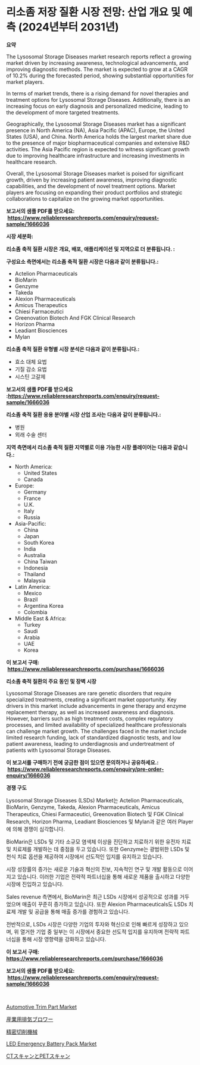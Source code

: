 <p><h1>리소좀 저장 질환 시장 전망: 산업 개요 및 예측 (2024년부터 2031년)</h1></p><p><strong>요약</strong></p>
<p><p>The Lysosomal Storage Diseases market research reports reflect a growing market driven by increasing awareness, technological advancements, and improving diagnostic methods. The market is expected to grow at a CAGR of 10.2% during the forecasted period, showing substantial opportunities for market players.</p><p>In terms of market trends, there is a rising demand for novel therapies and treatment options for Lysosomal Storage Diseases. Additionally, there is an increasing focus on early diagnosis and personalized medicine, leading to the development of more targeted treatments.</p><p>Geographically, the Lysosomal Storage Diseases market has a significant presence in North America (NA), Asia Pacific (APAC), Europe, the United States (USA), and China. North America holds the largest market share due to the presence of major biopharmaceutical companies and extensive R&D activities. The Asia Pacific region is expected to witness significant growth due to improving healthcare infrastructure and increasing investments in healthcare research.</p><p>Overall, the Lysosomal Storage Diseases market is poised for significant growth, driven by increasing patient awareness, improving diagnostic capabilities, and the development of novel treatment options. Market players are focusing on expanding their product portfolios and strategic collaborations to capitalize on the growing market opportunities.</p></p>
<p><strong>보고서의 샘플 PDF를 받으세요: &nbsp;<a href="https://www.reliableresearchreports.com/enquiry/request-sample/1666036">https://www.reliableresearchreports.com/enquiry/request-sample/1666036</a></strong></p>
<p><strong>시장 세분화:</strong></p>
<p><strong> 리소좀 축적 질환 시장은 개요, 배포, 애플리케이션 및 지역으로 더 분류됩니다. :</strong></p>
<p><strong>구성요소 측면에서는 리소좀 축적 질환 시장은 다음과 같이 분류됩니다.:</strong></p>
<p><ul><li>Actelion Pharmaceuticals</li><li>BioMarin</li><li>Genzyme</li><li>Takeda</li><li>Alexion Pharmaceuticals</li><li>Amicus Therapeutics</li><li>Chiesi Farmaceutici</li><li>Greenovation Biotech And FGK Clinical Research</li><li>Horizon Pharma</li><li>Leadiant Biosciences</li><li>Mylan</li></ul></p>
<p><strong> 리소좀 축적 질환 유형별 시장 분석은 다음과 같이 분류됩니다.:</strong></p>
<p><ul><li>효소 대체 요법</li><li>기질 감소 요법</li><li>시스틴 고갈제</li></ul></p>
<p><strong>보고서의 샘플 PDF를 받으세요 :<a href="https://www.reliableresearchreports.com/enquiry/request-sample/1666036">https://www.reliableresearchreports.com/enquiry/request-sample/1666036</a></strong></p>
<p><strong> 리소좀 축적 질환 응용 분야별 시장 산업 조사는 다음과 같이 분류됩니다.:</strong></p>
<p><ul><li>병원</li><li>외래 수술 센터</li></ul></p>
<p><strong>지역 측면에서 리소좀 축적 질환 지역별로 이용 가능한 시장 플레이어는 다음과 같습니다.:</strong></p>
<p><ul>
    <li>
        North America:
        <ul>
            <li>United States</li>
            <li>Canada</li>
        </ul>
    </li>
    <li>
        Europe:
        <ul>
            <li>Germany</li>
            <li>France</li>
            <li>U.K.</li>
            <li>Italy</li>
            <li>Russia</li>
        </ul>
    </li>
    <li>
        Asia-Pacific:
        <ul>
            <li>China</li>
            <li>Japan</li>
            <li>South Korea</li>
            <li>India</li>
            <li>Australia</li>
            <li>China Taiwan</li>
            <li>Indonesia</li>
            <li>Thailand</li>
            <li>Malaysia</li>
        </ul>
    </li>
    <li>
        Latin America:
        <ul>
            <li>Mexico</li>
            <li>Brazil</li>
            <li>Argentina Korea</li>
            <li>Colombia</li>
        </ul>
    </li>
    <li>
        Middle East & Africa:
        <ul>
            <li>Turkey</li>
            <li>Saudi</li>
            <li>Arabia</li>
            <li>UAE</li>
            <li>Korea</li>
        </ul>
    </li>
    </ul></p>
<p><strong>이 보고서 구매: &nbsp;<a href="https://www.reliableresearchreports.com/purchase/1666036">https://www.reliableresearchreports.com/purchase/1666036</a></strong></p>
<p><strong>리소좀 축적 질환의 주요 동인 및 장벽 시장</strong></p>
<p><p>Lysosomal Storage Diseases are rare genetic disorders that require specialized treatments, creating a significant market opportunity. Key drivers in this market include advancements in gene therapy and enzyme replacement therapy, as well as increased awareness and diagnosis. However, barriers such as high treatment costs, complex regulatory processes, and limited availability of specialized healthcare professionals can challenge market growth. The challenges faced in the market include limited research funding, lack of standardized diagnostic tests, and low patient awareness, leading to underdiagnosis and undertreatment of patients with Lysosomal Storage Diseases.</p></p>
<p><strong>이 보고서를 구매하기 전에 궁금한 점이 있으면 문의하거나 공유하세요.: &nbsp;<a href="https://www.reliableresearchreports.com/enquiry/pre-order-enquiry/1666036">https://www.reliableresearchreports.com/enquiry/pre-order-enquiry/1666036</a></strong></p>
<p><strong>경쟁 구도</strong></p>
<p><p>Lysosomal Storage Diseases (LSDs) Market는 Actelion Pharmaceuticals, BioMarin, Genzyme, Takeda, Alexion Pharmaceuticals, Amicus Therapeutics, Chiesi Farmaceutici, Greenovation Biotech 및 FGK Clinical Research, Horizon Pharma, Leadiant Biosciences 및 Mylan과 같은 여러 Player에 의해 경쟁이 심각합니다.</p><p>BioMarin은 LSDs 및 기타 소규모 염색체 이상을 진단하고 치료하기 위한 유전자 치료 및 치료제를 개발하는 데 중점을 두고 있습니다. 또한 Genzyme는 광범위한 LSDs 및 천식 치료 옵션을 제공하여 시장에서 선도적인 입지를 유지하고 있습니다.</p><p>시장 성장률의 증가는 새로운 기술과 혁신의 진보, 지속적인 연구 및 개발 활동으로 이어지고 있습니다. 이러한 기업은 전략적 파트너십을 통해 새로운 제품을 출시하고 다양한 시장에 진입하고 있습니다.</p><p>Sales revenue 측면에서, BioMarin은 최근 LSDs 시장에서 성공적으로 성과를 거두었으며 매출이 꾸준히 증가하고 있습니다. 또한 Alexion Pharmaceuticals도 LSDs 치료제 개발 및 공급을 통해 매출 증가를 경험하고 있습니다.</p><p>전반적으로, LSDs 시장은 다양한 기업의 투자와 혁신으로 인해 빠르게 성장하고 있으며, 위 열거한 기업 중 일부는 이 시장에서 중요한 선도적 입지를 유지하며 전략적 파트너십을 통해 시장 영향력을 강화하고 있습니다.</p></p>
<p><strong>이 보고서 구매: &nbsp; <a href="https://www.reliableresearchreports.com/purchase/1666036">https://www.reliableresearchreports.com/purchase/1666036</a></strong></p>
<p><strong>보고서의 샘플 PDF를 받으세요: &nbsp;<a href="https://www.reliableresearchreports.com/enquiry/request-sample/1666036">https://www.reliableresearchreports.com/enquiry/request-sample/1666036</a></strong><strong></strong></p>
<p>&nbsp;</p>
<p><p><a href="https://issuu.com/reportprime-2/docs/automotive-trim-part-market-size-2030.pptx">Automotive Trim Part Market</a></p><p><a href="https://medium.com/@fosterfahey38/%E5%B7%A5%E6%A5%AD%E7%94%A8%E6%8E%92%E6%B0%97%E3%83%96%E3%83%AD%E3%83%AF%E5%B8%82%E5%A0%B4-2031%E5%B9%B4%E3%81%BE%E3%81%A7%E3%81%AE%E3%83%88%E3%83%AC%E3%83%B3%E3%83%89-%E4%BA%88%E6%B8%AC-%E3%81%8A%E3%82%88%E3%81%B3%E7%AB%B6%E4%BA%89%E5%88%86%E6%9E%90-e706d302fe72">産業用排気ブロワー</a></p><p><a href="https://github.com/adcxff01450218/Market-Research-Report-List-1/blob/main/867046616227.md">精密切削機械</a></p><p><a href="https://github.com/jhcraigie/Market-Research-Report-List-2/blob/main/led-emergency-battery-pack-market.md">LED Emergency Battery Pack Market</a></p><p><a href="https://medium.com/@austincooper525/2024%E5%B9%B4%E3%81%8B%E3%82%892031%E5%B9%B4%E3%81%BE%E3%81%A7%E3%81%AE%E6%9C%9F%E9%96%93%E3%81%AB%E4%BA%88%E6%B8%AC%E3%81%95%E3%82%8C%E3%82%8Bct%E3%82%B9%E3%82%AD%E3%83%A3%E3%83%B3%E3%81%A8pet%E3%82%B9%E3%82%AD%E3%83%A3%E3%83%B3%E3%81%AE%E5%B8%82%E5%A0%B4%E5%88%86%E6%9E%90%E3%81%A8%E8%A6%8F%E6%A8%A1%E4%BA%88%E6%B8%AC-2160c5e1a261">CTスキャンとPETスキャン</a></p></p>